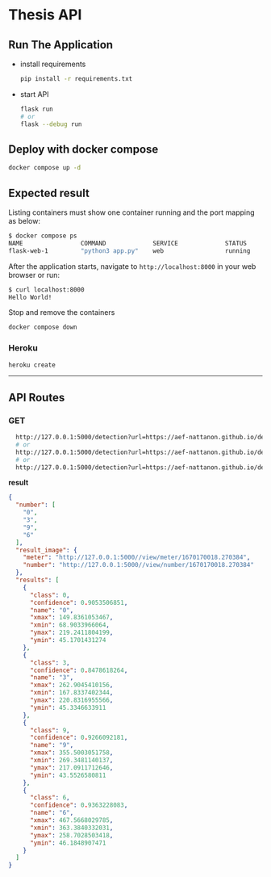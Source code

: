 # Thesis API

## Run The Application

- install requirements

  ```zsh
  pip install -r requirements.txt
  ```

- start API

  ```zsh
  flask run
  # or
  flask --debug run
  ```

## Deploy with docker compose

```zsh
docker compose up -d
```

## Expected result

Listing containers must show one container running and the port mapping as below:

```zsh
$ docker compose ps
NAME                COMMAND             SERVICE             STATUS              PORTS
flask-web-1         "python3 app.py"    web                 running             0.0.0.0:8000->8000/tcp
```

After the application starts, navigate to `http://localhost:8000` in your web browser or run:

```zsh
$ curl localhost:8000
Hello World!
```

Stop and remove the containers

```zsh
docker compose down
```

### Heroku

```zsh
heroku create
```

--------

## API Routes

### GET

```zsh
  http://127.0.0.1:5000/detection?url=https://aef-nattanon.github.io/demo1.jpg
  # or
  http://127.0.0.1:5000/detection?url=https://aef-nattanon.github.io/demo2.jpg
  # or
  http://127.0.0.1:5000/detection?url=https://aef-nattanon.github.io/demo3.jpg
```

**result**

```json
{
  "number": [
    "0",
    "3",
    "9",
    "6"
  ],
  "result_image": {
    "meter": "http://127.0.0.1:5000//view/meter/1670170018.270384",
    "number": "http://127.0.0.1:5000//view/number/1670170018.270384"
  },
  "results": [
    {
      "class": 0,
      "confidence": 0.9053506851,
      "name": "0",
      "xmax": 149.8361053467,
      "xmin": 68.9033966064,
      "ymax": 219.2411804199,
      "ymin": 45.1701431274
    },
    {
      "class": 3,
      "confidence": 0.8478618264,
      "name": "3",
      "xmax": 262.9045410156,
      "xmin": 167.8337402344,
      "ymax": 220.8316955566,
      "ymin": 45.3346633911
    },
    {
      "class": 9,
      "confidence": 0.9266092181,
      "name": "9",
      "xmax": 355.5003051758,
      "xmin": 269.3481140137,
      "ymax": 217.0911712646,
      "ymin": 43.5526580811
    },
    {
      "class": 6,
      "confidence": 0.9363228083,
      "name": "6",
      "xmax": 467.5668029785,
      "xmin": 363.3840332031,
      "ymax": 258.7028503418,
      "ymin": 46.1848907471
    }
  ]
}
```

